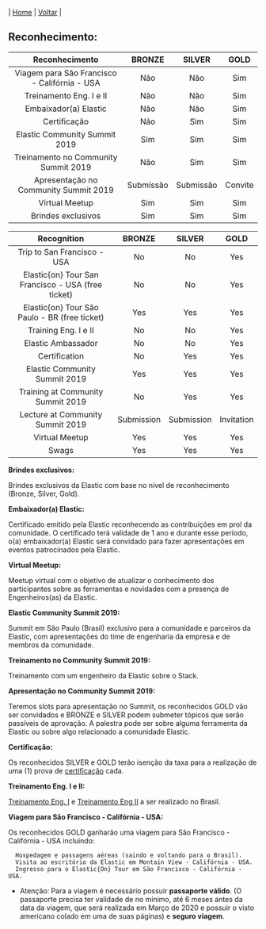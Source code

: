| [Home](https://elastic.github.io/Elastic-Recognition-Program/) | [Voltar](https://elastic.github.io/Elastic-Recognition-Program/brazil) |

## Reconhecimento: ##

| Reconhecimento | BRONZE | SILVER | GOLD |
| :---:| :---: | :---: | :---: |
| Viagem para São Francisco - Califórnia - USA | Não | Não | Sim |
| Treinamento Eng. I e II | Não | Não | Sim |
| Embaixador(a) Elastic | Não | Não | Sim |
| Certificação  | Não  | Sim  | Sim |
| Elastic Community Summit 2019 | Sim | Sim | Sim |
| Treinamento no Community Summit 2019 | Não | Sim | Sim |
| Apresentação no Community Summit 2019 | Submissão | Submissão | Convite |
| Virtual Meetup | Sim  | Sim | Sim |
| Brindes exclusivos | Sim | Sim | Sim |

| Recognition | BRONZE | SILVER | GOLD |
| :---:| :---: | :---: | :---: |
| Trip to San Francisco - USA | No | No | Yes |
| Elastic{on} Tour San Francisco - USA (free ticket) | No | No | Yes |
| Elastic{on} Tour São Paulo - BR (free ticket) | Yes | Yes | Yes |
| Training Eng. I e II | No | No | Yes |
| Elastic Ambassador | No | No | Yes |
| Certification  | No  | Yes  | Yes |
| Elastic Community Summit 2019 | Yes | Yes | Yes |
| Training at Community Summit 2019 | No | Yes | Yes |
| Lecture at Community Summit 2019 | Submission | Submission | Invitation |
| Virtual Meetup | Yes  | Yes | Yes |
| Swags | Yes | Yes | Yes |

**Brindes exclusivos:**

Brindes exclusivos da Elastic com base no nível de reconhecimento (Bronze, Silver, Gold).

**Embaixador(a) Elastic:**

Certificado emitido pela Elastic reconhecendo as contribuições em prol da comunidade. O certificado terá validade de 1 ano e durante esse período, o(a) embaixador(a) Elastic será convidado para fazer apresentações em eventos patrocinados pela Elastic.

**Virtual Meetup:**

Meetup virtual com o objetivo de atualizar o conhecimento dos participantes sobre as ferramentas e novidades com a presença de Engenheiros(as) da Elastic.

**Elastic Community Summit 2019:**

Summit em São Paulo (Brasil) exclusivo para a comunidade e parceiros da Elastic, com apresentações do time de engenharia da empresa e de membros da comunidade.

**Treinamento no Community Summit 2019:**

Treinamento com um engenheiro da Elastic sobre o Stack.

**Apresentação no Community Summit 2019:**

Teremos slots para apresentação no Summit, os reconhecidos GOLD vão ser convidados e BRONZE e SILVER podem submeter tópicos que serão passíveis de aprovação. A palestra pode ser sobre alguma ferramenta da Elastic ou sobre algo relacionado a comunidade Elastic.

**Certificação:**

Os reconhecidos SILVER e GOLD terão isenção da taxa para a realização de uma (1) prova de [certificação](https://www.elastic.co/training/certification) cada. 

**Treinamento Eng. I e II:**

[Treinamento Eng. I](https://www.elastic.co/training/elasticsearch-engineer-1) e [Treinamento Eng II](https://www.elastic.co/training/elasticsearch-engineer-2) a ser realizado no Brasil.

**Viagem para São Francisco - Califórnia - USA:**

Os reconhecidos GOLD ganharão uma viagem para São Francisco - Califórnia - USA incluindo:

      Hospedagem e passagens aéreas (saindo e voltando para o Brasil).
      Visita ao escritório da Elastic em Montain View - Califórnia - USA.
      Ingresso para o Elastic{On} Tour em São Francisco - Califórnia - USA.
      
* Atenção: Para a viagem é necessário possuir **passaporte válido**. (O passaporte precisa ter validade de no mínimo, até 6 meses antes da data da viagem, que será realizada em Março de 2020 e possuir o visto americano colado em uma de suas páginas) e **seguro viagem**.
